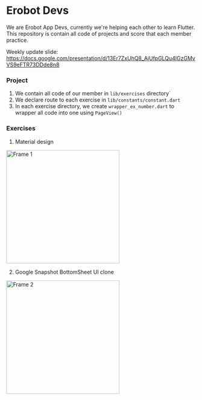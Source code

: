 # Erobot Devs
We are Erobot App Devs, currently we're helping each other to learn Flutter.
This repository is contain all code of projects and score that each member practice.

Weekly update slide: https://docs.google.com/presentation/d/13Er7ZxUhQ8_AjUfpGLQu4lGzGMvVS9eFTR73DDde8n8


### Project
1. We contain all code of our member in `lib/exercises` directory`
2. We declare route to each exercise in `lib/constants/constant.dart`
3. In each exercise directory, we create `wrapper_ex_number.dart` to wrapper all code into one using `PageView()`

### Exercises
1. Material design
<img width="300px" alt="Frame 1" src="https://material.io/archive/guidelines/assets/0B6Okdz75tqQsM3ZqMmJXdjRyZk0/components-cards9.png">

2. Google Snapshot BottomSheet UI clone
<img width="300px" alt="Frame 2" src="https://user-images.githubusercontent.com/29684683/105626877-8d48d300-5e65-11eb-9ec0-5c11205b6c07.png">

